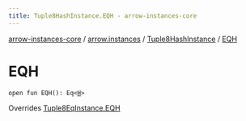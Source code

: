 ```yaml
---
title: Tuple8HashInstance.EQH - arrow-instances-core
---
```


[arrow-instances-core](../../index.html) / [arrow.instances](../index.html) / [Tuple8HashInstance](index.html) / [EQH](./-e-q-h.html)

# EQH

`open fun EQH(): Eq<`[`H`](index.html#H)`>`

Overrides [Tuple8EqInstance.EQH](../-tuple8-eq-instance/-e-q-h.html)

